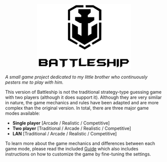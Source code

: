 <p align="center">
  <img width=300 src="https://github.com/753951357159/Battleship/blob/main/Icon.PNG?raw=true">
</p>

_A small game project dedicated to my little brother who continuously pesters me to play with him._

This version of Battleship is not the traditional strategy-type guessing game with two players (although it does support it). Although they are very similar in nature, the game mechanics and rules have been adapted and are more complex than the original version. In total, there are three major game modes available:
- **Single player** [Arcade / Realistic / Competitive]
- **Two player**    [Traditional / Arcade / Realistic / Competitive]
- **LAN**           [Traditional / Arcade / Realistic / Competitive]

To learn more about the game mechanics and differences between each game mode, please read the included [Guide]() which also includes instructions on how to customize the game by fine-tuning the settings.
